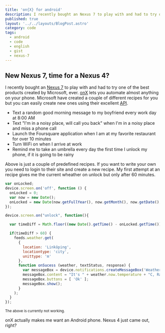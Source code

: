 ```yaml
---
title: 'on{X} for android'
description: I recently bought an Nexus 7 to play with and had to try one of the best products created by Microsoft, ever.
published: true
layout: '../../layouts/BlogPost.astro'
category: code
tags:
  - android
  - code
  - english
  - gist
  - nexus-7
---
```


## New Nexus 7, time for a Nexus 4?

I recently bought an <a href="http://www.google.com/nexus/7">Nexus 7</a> to play with and had to try one of the best products created by Microsoft, ever. <a href="https://www.onx.ms">onX</a> lets you automate almost anything on your phone. Microsoft have created a couple of different recipes for you but you can easily create new ones using their excellent <a href="https://www.onx.ms/#apiPage">API</a>.

- Text a random good morning message to my boyfriend every work day at 8:00 AM
- Text "I'm in a noisy place, will call you back" when I'm in a noisy place and miss a phone call
- Launch the Foursquare application when I am at my favorite restaurant for over 10 minutes
- Turn WiFi on when I arrive at work
- Remind me to take an umbrella every day the first time I unlock my phone, if it is going to be rainy

Above is just a couple of predefined recipes. If you want to write your own you need to login to their site and create a new recipe. My first attempt at an recipe gives me the current wheather on unlock but only after 60 minutes.

```javascript
var onLocked;
device.screen.on('off', function () {
  onLocked = 0;
  var now = new Date();
  onLocked = new Date(now.getFullYear(), now.getMonth(), now.getDate(), now.getHours(), now.getMinutes(), 0, 0);
});

device.screen.on("unlock", function(){

  var timeDiff = Math.floor((new Date().getTime() - onLocked.getTime())  / 1000 ); // Minutes

  if(timeDiff > 60) {
    feeds.weather.get(
      {
        location: 'Linköping',
        locationtype: 'city',
        unittype: 'm'
      },
      function onSucess (weather, textStatus, response) {
        var messageBox = device.notifications.createMessageBox('Weather info');
        messageBox.content = "It's " + weather.now.temperature + "C, Rain:" + weather.now.rain + "% It's " + weather.now.sky;
        messageBox.buttons = [ 'Ok' ];
        messageBox.show();
      }
    );
  }
});
```

<small>The above is currently not working.</small>

onX actually makes me want an Android phone. Nexus 4 just came out, right?
